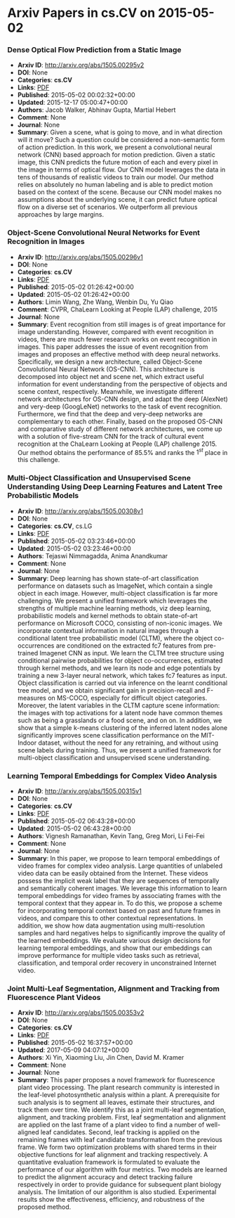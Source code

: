 # Arxiv Papers in cs.CV on 2015-05-02
### Dense Optical Flow Prediction from a Static Image
- **Arxiv ID**: http://arxiv.org/abs/1505.00295v2
- **DOI**: None
- **Categories**: **cs.CV**
- **Links**: [PDF](http://arxiv.org/pdf/1505.00295v2)
- **Published**: 2015-05-02 00:02:32+00:00
- **Updated**: 2015-12-17 05:00:47+00:00
- **Authors**: Jacob Walker, Abhinav Gupta, Martial Hebert
- **Comment**: None
- **Journal**: None
- **Summary**: Given a scene, what is going to move, and in what direction will it move? Such a question could be considered a non-semantic form of action prediction. In this work, we present a convolutional neural network (CNN) based approach for motion prediction. Given a static image, this CNN predicts the future motion of each and every pixel in the image in terms of optical flow. Our CNN model leverages the data in tens of thousands of realistic videos to train our model. Our method relies on absolutely no human labeling and is able to predict motion based on the context of the scene. Because our CNN model makes no assumptions about the underlying scene, it can predict future optical flow on a diverse set of scenarios. We outperform all previous approaches by large margins.



### Object-Scene Convolutional Neural Networks for Event Recognition in Images
- **Arxiv ID**: http://arxiv.org/abs/1505.00296v1
- **DOI**: None
- **Categories**: **cs.CV**
- **Links**: [PDF](http://arxiv.org/pdf/1505.00296v1)
- **Published**: 2015-05-02 01:26:42+00:00
- **Updated**: 2015-05-02 01:26:42+00:00
- **Authors**: Limin Wang, Zhe Wang, Wenbin Du, Yu Qiao
- **Comment**: CVPR, ChaLearn Looking at People (LAP) challenge, 2015
- **Journal**: None
- **Summary**: Event recognition from still images is of great importance for image understanding. However, compared with event recognition in videos, there are much fewer research works on event recognition in images. This paper addresses the issue of event recognition from images and proposes an effective method with deep neural networks. Specifically, we design a new architecture, called Object-Scene Convolutional Neural Network (OS-CNN). This architecture is decomposed into object net and scene net, which extract useful information for event understanding from the perspective of objects and scene context, respectively. Meanwhile, we investigate different network architectures for OS-CNN design, and adapt the deep (AlexNet) and very-deep (GoogLeNet) networks to the task of event recognition. Furthermore, we find that the deep and very-deep networks are complementary to each other. Finally, based on the proposed OS-CNN and comparative study of different network architectures, we come up with a solution of five-stream CNN for the track of cultural event recognition at the ChaLearn Looking at People (LAP) challenge 2015. Our method obtains the performance of 85.5% and ranks the $1^{st}$ place in this challenge.



### Multi-Object Classification and Unsupervised Scene Understanding Using Deep Learning Features and Latent Tree Probabilistic Models
- **Arxiv ID**: http://arxiv.org/abs/1505.00308v1
- **DOI**: None
- **Categories**: **cs.CV**, cs.LG
- **Links**: [PDF](http://arxiv.org/pdf/1505.00308v1)
- **Published**: 2015-05-02 03:23:46+00:00
- **Updated**: 2015-05-02 03:23:46+00:00
- **Authors**: Tejaswi Nimmagadda, Anima Anandkumar
- **Comment**: None
- **Journal**: None
- **Summary**: Deep learning has shown state-of-art classification performance on datasets such as ImageNet, which contain a single object in each image. However, multi-object classification is far more challenging. We present a unified framework which leverages the strengths of multiple machine learning methods, viz deep learning, probabilistic models and kernel methods to obtain state-of-art performance on Microsoft COCO, consisting of non-iconic images. We incorporate contextual information in natural images through a conditional latent tree probabilistic model (CLTM), where the object co-occurrences are conditioned on the extracted fc7 features from pre-trained Imagenet CNN as input. We learn the CLTM tree structure using conditional pairwise probabilities for object co-occurrences, estimated through kernel methods, and we learn its node and edge potentials by training a new 3-layer neural network, which takes fc7 features as input. Object classification is carried out via inference on the learnt conditional tree model, and we obtain significant gain in precision-recall and F-measures on MS-COCO, especially for difficult object categories. Moreover, the latent variables in the CLTM capture scene information: the images with top activations for a latent node have common themes such as being a grasslands or a food scene, and on on. In addition, we show that a simple k-means clustering of the inferred latent nodes alone significantly improves scene classification performance on the MIT-Indoor dataset, without the need for any retraining, and without using scene labels during training. Thus, we present a unified framework for multi-object classification and unsupervised scene understanding.



### Learning Temporal Embeddings for Complex Video Analysis
- **Arxiv ID**: http://arxiv.org/abs/1505.00315v1
- **DOI**: None
- **Categories**: **cs.CV**
- **Links**: [PDF](http://arxiv.org/pdf/1505.00315v1)
- **Published**: 2015-05-02 06:43:28+00:00
- **Updated**: 2015-05-02 06:43:28+00:00
- **Authors**: Vignesh Ramanathan, Kevin Tang, Greg Mori, Li Fei-Fei
- **Comment**: None
- **Journal**: None
- **Summary**: In this paper, we propose to learn temporal embeddings of video frames for complex video analysis. Large quantities of unlabeled video data can be easily obtained from the Internet. These videos possess the implicit weak label that they are sequences of temporally and semantically coherent images. We leverage this information to learn temporal embeddings for video frames by associating frames with the temporal context that they appear in. To do this, we propose a scheme for incorporating temporal context based on past and future frames in videos, and compare this to other contextual representations. In addition, we show how data augmentation using multi-resolution samples and hard negatives helps to significantly improve the quality of the learned embeddings. We evaluate various design decisions for learning temporal embeddings, and show that our embeddings can improve performance for multiple video tasks such as retrieval, classification, and temporal order recovery in unconstrained Internet video.



### Joint Multi-Leaf Segmentation, Alignment and Tracking from Fluorescence Plant Videos
- **Arxiv ID**: http://arxiv.org/abs/1505.00353v2
- **DOI**: None
- **Categories**: **cs.CV**
- **Links**: [PDF](http://arxiv.org/pdf/1505.00353v2)
- **Published**: 2015-05-02 16:37:57+00:00
- **Updated**: 2017-05-09 04:07:12+00:00
- **Authors**: Xi Yin, Xiaoming Liu, Jin Chen, David M. Kramer
- **Comment**: None
- **Journal**: None
- **Summary**: This paper proposes a novel framework for fluorescence plant video processing. The plant research community is interested in the leaf-level photosynthetic analysis within a plant. A prerequisite for such analysis is to segment all leaves, estimate their structures, and track them over time. We identify this as a joint multi-leaf segmentation, alignment, and tracking problem. First, leaf segmentation and alignment are applied on the last frame of a plant video to find a number of well-aligned leaf candidates. Second, leaf tracking is applied on the remaining frames with leaf candidate transformation from the previous frame. We form two optimization problems with shared terms in their objective functions for leaf alignment and tracking respectively. A quantitative evaluation framework is formulated to evaluate the performance of our algorithm with four metrics. Two models are learned to predict the alignment accuracy and detect tracking failure respectively in order to provide guidance for subsequent plant biology analysis. The limitation of our algorithm is also studied. Experimental results show the effectiveness, efficiency, and robustness of the proposed method.



